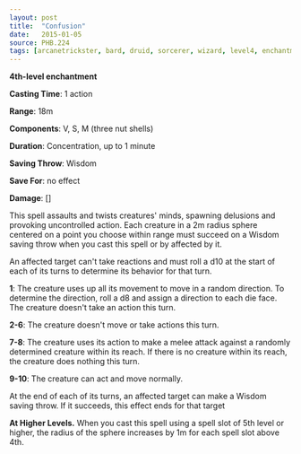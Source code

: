 ```yaml
---
layout: post
title:  "Confusion"
date:   2015-01-05
source: PHB.224
tags: [arcanetrickster, bard, druid, sorcerer, wizard, level4, enchantment]
---
```


**4th-level enchantment**

**Casting Time**: 1 action

**Range**: 18m

**Components**: V, S, M (three nut shells)

**Duration**: Concentration, up to 1 minute

**Saving Throw**: Wisdom

**Save For**: no effect

**Damage**: []

This spell assaults and twists creatures' minds, spawning delusions and provoking uncontrolled action. Each creature in a 2m radius sphere centered on a point you choose within range must succeed on a Wisdom saving throw when you cast this spell or by affected by it.

An affected target can't take reactions and must roll a d10 at the start of each of its turns to determine its behavior for that turn.

**1**: The creature uses up all its movement to move in a random direction. To determine the direction, roll a d8 and assign a direction to each die face. The creature doesn't take an action this turn.

**2-6**: The creature doesn't move or take actions this turn.

**7-8**: The creature uses its action to make a melee attack against a randomly determined creature within its reach. If there is no creature within its reach, the creature does nothing this turn.

**9-10**: The creature can act and move normally.

At the end of each of its turns, an affected target can make a Wisdom saving throw. If it succeeds, this effect ends for that target

**At Higher Levels.** When you cast this spell using a spell slot of 5th level or higher, the radius of the sphere increases by 1m for each spell slot above 4th.

